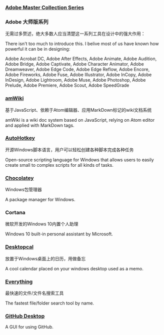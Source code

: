 ### [Adobe Master Collection Series](https://www.adobe.com/creativecloud.html)

### Adobe 大师版系列

无需过多赘述，绝大多数人应当清楚这一系列工具在设计中的强大作用：

There isn't too much to introduce this. I belive most of us have known how powerful it can be in designing:

Adobe Acrobat DC, Adobe After Effects, Adobe Animate, Adobe Audition, Adobe Bridge, Adobe Captivate, Adobe Character Animator, Adobe Dreamweaver, Adobe Edge Code, Adobe Edge Reflow, Adobe Encore, Adobe Fireworks, Adobe Fuse, Adobe Illustrator, Adobe InCopy, Adobe InDesign, Adobe Lightroom, Adobe Muse, Adobe Photoshop, Adobe Prelude, Adobe Premiere, Adobe Scout, Adobe SpeedGrade

### [amWiki](https://amwiki.xf09.net/)

基于JavaScript、依赖于Atom编辑器、应用MarkDown标记的wiki文档系统

amWiki is a wiki doc system based on JavaScript, relying on Atom editor and applied with MarkDown tags.

### [AutoHotkey](https://www.autohotkey.com/)

开源Windows脚本语言，用户可以轻松创建各种脚本完成各种任务

Open-source scripting language for Windows that allows users to easily create small to complex scripts for all kinds of tasks.

### [Chocolatey](https://chocolatey.org/)

Windows包管理器

A package manager for Windows.

### Cortana

微软开发的Windows 10内置个人助理

Windows 10 built-in personal assistant by Microsoft.

### [Desktopcal](http://www.desktopcal.com/)

放置于Windows桌面上的日历，用做备忘

A cool calendar placed on your windows desktop used as a memo.

### [Everything](http://www.voidtools.com/)

最快速的文件/文件名搜索工具

The fastest file/folder search tool by name.

### [GitHub Desktop](https://windows.github.com/)

A GUI for using GitHub.

